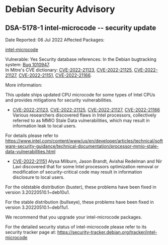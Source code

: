 
Debian Security Advisory
========================


DSA-5178-1 intel-microcode -- security update
---------------------------------------------



Date Reported:
06 Jul 2022
Affected Packages:

[intel-microcode](https://packages.debian.org/src:intel-microcode)

Vulnerable:
Yes
Security database references:
In the Debian bugtracking system: [Bug 1010947](https://bugs.debian.org/cgi-bin/bugreport.cgi?bug=1010947).  
In Mitre's CVE dictionary: [CVE-2022-21123](https://security-tracker.debian.org/tracker/CVE-2022-21123), [CVE-2022-21125](https://security-tracker.debian.org/tracker/CVE-2022-21125), [CVE-2022-21127](https://security-tracker.debian.org/tracker/CVE-2022-21127), [CVE-2022-21151](https://security-tracker.debian.org/tracker/CVE-2022-21151), [CVE-2022-21166](https://security-tracker.debian.org/tracker/CVE-2022-21166).  

More information:

This update ships updated CPU microcode for some types of Intel CPUs and
provides mitigations for security vulnerabilities.


* [CVE-2022-21123](https://security-tracker.debian.org/tracker/CVE-2022-21123),
 [CVE-2022-21125](https://security-tracker.debian.org/tracker/CVE-2022-21125),
 [CVE-2022-21127](https://security-tracker.debian.org/tracker/CVE-2022-21127),
 [CVE-2022-21166](https://security-tracker.debian.org/tracker/CVE-2022-21166)
Various researchers discovered flaws in Intel processors,
 collectively referred to as MMIO Stale Data vulnerabilities, which
 may result in information leak to local users.


For details please refer to
 <https://www.intel.com/content/www/us/en/developer/articles/technical/software-security-guidance/technical-documentation/processor-mmio-stale-data-vulnerabilities.html>
* [CVE-2022-21151](https://security-tracker.debian.org/tracker/CVE-2022-21151)
Alysa Milburn, Jason Brandt, Avishai Redelman and Nir Lavi
 discovered that for some Intel processors optimization removal or
 modification of security-critical code may result in information
 disclosure to local users.


For the oldstable distribution (buster), these problems have been fixed
in version 3.20220510.1~deb10u1.


For the stable distribution (bullseye), these problems have been fixed in
version 3.20220510.1~deb11u1.


We recommend that you upgrade your intel-microcode packages.


For the detailed security status of intel-microcode please refer to its
security tracker page at:
<https://security-tracker.debian.org/tracker/intel-microcode>





